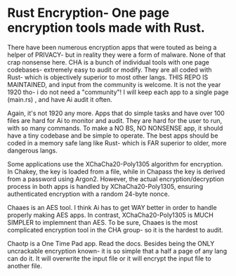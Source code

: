 # Rust Encryption- One page encryption tools made with Rust. 


There have been numerous encryption apps that were touted as being a helper of PRIVACY- but in reality they were a form of malware. None of that crap nonsense here. CHA is a bunch of individual tools with one page codebases- extremely easy to audit or modify. They are all coded with Rust- which is objectively superior to most other langs.  THIS REPO IS MAINTAINED, and input from the community is welcome. It is not the year 1920 tho- i do not need a "community"!  I will keep each app to a single page (main.rs) , and have Ai audit it often. 

Again, it's not 1920 any more. Apps that do simple tasks and have over 100 files are hard for Ai to monitor and audit. They are hard for the user to run, with so many commands. To make a NO BS, NO NONSENSE app, it should have a tiny codebase and be simple to operate. The best apps should be coded in a memory safe lang like Rust- which is FAR superior to older, more dangerous langs. 


Some applications use the XChaCha20-Poly1305 algorithm for encryption. In Chakey, the key is loaded from a file, while in Chapass the key is derived from a password using Argon2. However, the actual encryption/decryption process in both apps is handled by XChaCha20-Poly1305, ensuring authenticated encryption with a random 24-byte nonce.

Chaaes is an AES tool. I think Ai has to get WAY better in order to handle properly making AES apps. In contrast, XChaCha20-Poly1305 is MUCH SIMPLER to implemnent than AES. To be sure, Chaaes is the most complicated encryption tool in the CHA group- so it is the hardest to audit. 

Chaotp is a One Time Pad app. Read the docs. Besides being the ONLY uncrackable encryption known- it is so simple that a half a page of any lang can do it. It will overwrite the input file or it will encrypt the input file to another file. 


